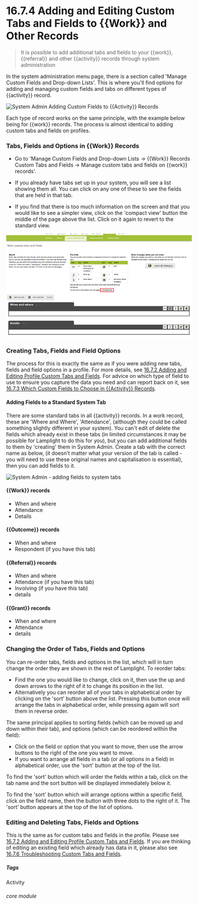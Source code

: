 # 16.7.4  <i class="fa fa-cogs"></i> Adding and Editing Custom Tabs and Fields to {{Work}} and Other Records

> It is possible to add additional tabs and fields to your {{work}}, {{referral}} and other {{activity}} records through system administration





In the system administration menu page, there is a section called 'Manage Custom Fields and Drop-down Lists'. This is where you'll find options for adding and managing custom fields and tabs on different types of {{activity}} record.

![System Admin Adding Custom Fields to {{Activity}} Records](16.7.4b.png)

Each type of record works on the same principle, with the example below being for {{work}} records.  The process is almost identical to adding custom tabs and fields on profiles.  


### Tabs, Fields and Options in {{Work}} Records

- Go to 'Manage Custom Fields and Drop-down Lists -> {{Work}} Records Custom Tabs and Fields -> Manage custom tabs and fields on {{work}} records'.

- If you already have tabs set up in your system, you will see a list showing them all. You can click on any one of these to see the fields that are held in that tab.

- If you find that there is too much information on the screen and that you would like to see a simpler view, click on the 'compact view' button the middle of the page above the list. Click on it again to revert to the standard view. 

![System admin - Adding custom fields to records](16.7.4a.png)


### Creating Tabs, Fields and Field Options

The process for this is exactly the same as if you were adding new tabs, fields and field options in a profile. For more details, see [16.7.2 Adding and Editing Profile Custom Tabs and Fields](/help/index/p/16.7.2). For advice on which type of field to use to ensure you capture the data you need and can report back on it, see [16.7.3 Which Custom Fields to Choose in {{Activity}} Records](/help/index/p/16.7.3).


#### Adding Fields to a Standard System Tab

There are some standard tabs in all {{activity}} records. In a work record, these are 'Where and Where', 'Attendance', (although they could be called something slightly different in your system). You can't edit of delete the fields which already exist in these tabs (in limited circumstances it may be possible for Lamplight to do this for you), but you can add additional fields to them by 'creating' them in System Admin.  Create a tab with the correct name as below, (it doesn't matter what your version of the tab is called - you will need to use these original names and capitalisation is essential), then you can add fields to it.  

![System Admin - adding fields to system tabs](1221a.png)

#### {{Work}} records

- When and where
- Attendance
- Details

#### {{Outcome}} records

- When and where
- Respondent (if you have this tab)

#### {{Referral}} records

- When and where
- Attendance (if you have this tab)
- Involving (if you have this tab)
- details

#### {{Grant}} records

- When and where
- Attendance
- details


### Changing the Order of Tabs, Fields and Options

You can re-order tabs, fields and options in the list, which will in turn change the order they are shown in the rest of Lamplight. To reorder tabs: 

- Find the one you would like to change, click on it, then use the up and down arrows to the right of it to change its position in the list. 
- Alternatively you can reorder all of your tabs in alphabetical order by clicking on the 'sort' button above the list. Pressing this button once will arrange the tabs in alphabetical order, while pressing again will sort them in reverse order.

The same principal applies to sorting fields (which can be moved up and down within their tab), and options (which can be reordered within the field):

- Click on the field or option that you  want to move, then use the arrow buttons to the right of the one you want to move. 
- If you want to arrange all fields in a tab (or all options in a field) in alphabetical order, use the 'sort' button at the top of the list.

To find the 'sort' button which will order the fields within a tab, click on the tab name and the sort button will be displayed immediately below it. 

To find the 'sort' button which will arrange options within a specific field, click on the field name, then the button with three dots to the right of it. The 'sort' button appears at the top of the list of options.


### Editing and Deleting Tabs, Fields and Options

This is the same as for custom tabs and fields in the profile. Please see [16.7.2 Adding and Editing Profile Custom Tabs and Fields](/help/index/p/16.7.2). If you are thinking of editing an existing field which already has data in it, please also see [16.7.6 Troubleshooting Custom Tabs and Fields](/help/index/p/16.7.6).


##### Tags
Activity

###### core module

